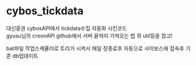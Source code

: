 # cybos_tickdata
대신증권 cybosAPI에서 tickdata수집 자동화 시킨코드<br>
gyusu님의 creonAPI  github에서 서버 끝까지 가져오는 법 외 util등을 참고! 

bat파일 작업스케쥴러로 트리거 시켜서 매일 장종료후 자동으로 사이보스에 접속후 기존 db업데이트


